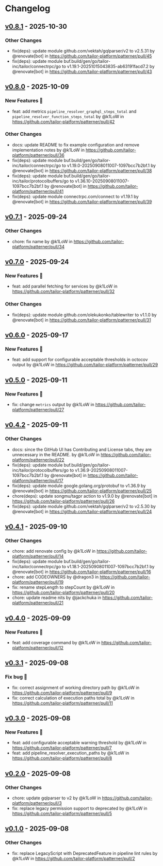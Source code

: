 # Changelog

## [v0.8.1](https://github.com/tailor-platform/patterner/compare/v0.8.0...v0.8.1) - 2025-10-30
### Other Changes
- fix(deps): update module github.com/vektah/gqlparser/v2 to v2.5.31 by @renovate[bot] in https://github.com/tailor-platform/patterner/pull/45
- fix(deps): update module buf.build/gen/go/tailor-inc/tailor/connectrpc/go to v1.19.1-20251015043835-ab63191facd7.2 by @renovate[bot] in https://github.com/tailor-platform/patterner/pull/43

## [v0.8.0](https://github.com/tailor-platform/patterner/compare/v0.7.1...v0.8.0) - 2025-10-09
### New Features 🎉
- feat: add metrics `pipeline_resolver_graphql_steps_total` and `pipeline_resolver_function_steps_total` by @k1LoW in https://github.com/tailor-platform/patterner/pull/42
### Other Changes
- docs: update README to fix example configuration and remove implementation notes by @k1LoW in https://github.com/tailor-platform/patterner/pull/36
- fix(deps): update module buf.build/gen/go/tailor-inc/tailor/connectrpc/go to v1.19.0-20250908011007-1097bcc7b2bf.1 by @renovate[bot] in https://github.com/tailor-platform/patterner/pull/38
- fix(deps): update module buf.build/gen/go/tailor-inc/tailor/protocolbuffers/go to v1.36.10-20250908011007-1097bcc7b2bf.1 by @renovate[bot] in https://github.com/tailor-platform/patterner/pull/41
- fix(deps): update module connectrpc.com/connect to v1.19.1 by @renovate[bot] in https://github.com/tailor-platform/patterner/pull/39

## [v0.7.1](https://github.com/tailor-platform/patterner/compare/v0.7.0...v0.7.1) - 2025-09-24
### Other Changes
- chore: fix name by @k1LoW in https://github.com/tailor-platform/patterner/pull/34

## [v0.7.0](https://github.com/tailor-platform/patterner/compare/v0.6.0...v0.7.0) - 2025-09-24
### New Features 🎉
- feat: add parallel fetching for services by @k1LoW in https://github.com/tailor-platform/patterner/pull/32
### Other Changes
- fix(deps): update module github.com/olekukonko/tablewriter to v1.1.0 by @renovate[bot] in https://github.com/tailor-platform/patterner/pull/31

## [v0.6.0](https://github.com/tailor-platform/patterner/compare/v0.5.0...v0.6.0) - 2025-09-17
### New Features 🎉
- feat: add support for configurable acceptable thresholds in octocov output by @k1LoW in https://github.com/tailor-platform/patterner/pull/29

## [v0.5.0](https://github.com/tailor-platform/patterner/compare/v0.4.2...v0.5.0) - 2025-09-11
### New Features 🎉
- fix: change `metrics` output by @k1LoW in https://github.com/tailor-platform/patterner/pull/27

## [v0.4.2](https://github.com/tailor-platform/patterner/compare/v0.4.1...v0.4.2) - 2025-09-11
### Other Changes
- docs: since the GitHub UI has Contributing and License tabs, they are  unnecessary in the README. by @k1LoW in https://github.com/tailor-platform/patterner/pull/22
- fix(deps): update module buf.build/gen/go/tailor-inc/tailor/protocolbuffers/go to v1.36.9-20250908011007-1097bcc7b2bf.1 by @renovate[bot] in https://github.com/tailor-platform/patterner/pull/17
- fix(deps): update module google.golang.org/protobuf to v1.36.9 by @renovate[bot] in https://github.com/tailor-platform/patterner/pull/25
- chore(deps): update songmu/tagpr action to v1.9.0 by @renovate[bot] in https://github.com/tailor-platform/patterner/pull/26
- fix(deps): update module github.com/vektah/gqlparser/v2 to v2.5.30 by @renovate[bot] in https://github.com/tailor-platform/patterner/pull/24

## [v0.4.1](https://github.com/tailor-platform/patterner/compare/v0.4.0...v0.4.1) - 2025-09-10
### Other Changes
- chore: add renovate config by @k1LoW in https://github.com/tailor-platform/patterner/pull/14
- fix(deps): update module buf.build/gen/go/tailor-inc/tailor/connectrpc/go to v1.18.1-20250908011007-1097bcc7b2bf.1 by @renovate[bot] in https://github.com/tailor-platform/patterner/pull/16
- chore: add CODEOWNERS by @dragon3 in https://github.com/tailor-platform/patterner/pull/19
- fix: rename stepLength to stepCount by @k1LoW in https://github.com/tailor-platform/patterner/pull/20
- chore: update readme nits by @jackchuka in https://github.com/tailor-platform/patterner/pull/21

## [v0.4.0](https://github.com/tailor-platform/patterner/compare/v0.3.1...v0.4.0) - 2025-09-09
### New Features 🎉
- feat: add coverage command by @k1LoW in https://github.com/tailor-platform/patterner/pull/12

## [v0.3.1](https://github.com/tailor-platform/patterner/compare/v0.3.0...v0.3.1) - 2025-09-08
### Fix bug 🐛
- fix: correct assignment of working directory path by @k1LoW in https://github.com/tailor-platform/patterner/pull/9
- fix: correct calculation of execution paths total by @k1LoW in https://github.com/tailor-platform/patterner/pull/11

## [v0.3.0](https://github.com/tailor-platform/patterner/compare/v0.2.0...v0.3.0) - 2025-09-08
### New Features 🎉
- feat: add configurable acceptable warning threshold by @k1LoW in https://github.com/tailor-platform/patterner/pull/7
- feat: add pipeline_resolver_execution_paths by @k1LoW in https://github.com/tailor-platform/patterner/pull/8

## [v0.2.0](https://github.com/tailor-platform/patterner/compare/v0.1.0...v0.2.0) - 2025-09-08
### Other Changes
- chore: update gqlparser to v2 by @k1LoW in https://github.com/tailor-platform/patterner/pull/3
- fix: replace legacy permission support to deprecated by @k1LoW in https://github.com/tailor-platform/patterner/pull/5

## [v0.1.0](https://github.com/tailor-platform/patterner/commits/v0.1.0) - 2025-09-08
### Other Changes
- fix: replace LegacyScript with DeprecatedFeature in pipeline lint rules by @k1LoW in https://github.com/tailor-platform/patterner/pull/2

